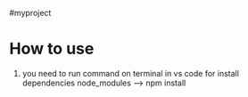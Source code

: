#myproject






# How to use 

1. you need to run command on terminal in vs code for install dependencies node_modules --> npm install 